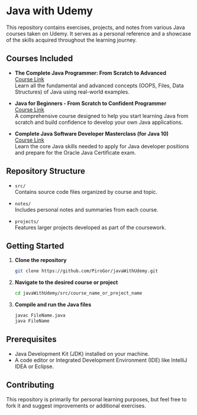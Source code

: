 # Java with Udemy

This repository contains exercises, projects, and notes from various Java courses taken on Udemy. It serves as a personal reference and a showcase of the skills acquired throughout the learning journey.

## Courses Included

- **The Complete Java Programmer: From Scratch to Advanced**  
  [Course Link](https://www.udemy.com/course/the-complete-java-programmer-from-scratch-to-advanced/)  
  Learn all the fundamental and advanced concepts (OOPS, Files, Data Structures) of Java using real-world examples.

- **Java for Beginners - From Scratch to Confident Programmer**  
  [Course Link](https://www.udemy.com/course/learn-java-basics-from-scratch/)  
  A comprehensive course designed to help you start learning Java from scratch and build confidence to develop your own Java applications.

- **Complete Java Software Developer Masterclass (for Java 10)**  
  [Course Link](https://www.udemy.com/course/java-the-complete-java-developer-course/)  
  Learn the core Java skills needed to apply for Java developer positions and prepare for the Oracle Java Certificate exam.

## Repository Structure

- `src/`  
  Contains source code files organized by course and topic.

- `notes/`  
  Includes personal notes and summaries from each course.

- `projects/`  
  Features larger projects developed as part of the coursework.

## Getting Started

1. **Clone the repository**  
   ```bash
   git clone https://github.com/PiroGor/javaWithUdemy.git
2. **Navigate to the desired course or project**
   ```bash
   cd javaWithUdemy/src/course_name_or_project_name
3. **Compile and run the Java files**
   ```bash
   javac FileName.java
   java FileName

## Prerequisites

- Java Development Kit (JDK) installed on your machine.
- A code editor or Integrated Development Environment (IDE) like IntelliJ IDEA or Eclipse.

## Contributing

This repository is primarily for personal learning purposes, but feel free to fork it and suggest improvements or additional exercises.
